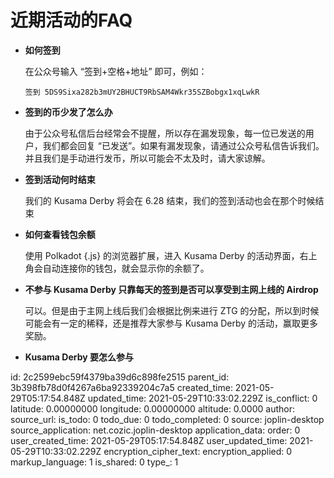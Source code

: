 # 近期活动的FAQ

- **如何签到**

  在公众号输入 “签到+空格+地址” 即可，例如：

  `签到 5DS9Sixa282b3mUY2BHUCT9RbSAM4Wkr35SZBobgx1xqLwkR`

- **签到的币少发了怎么办**

  由于公众号私信后台经常会不提醒，所以存在漏发现象，每一位已发送的用户，我们都会回复 “已发送”。如果有漏发现象，请通过公众号私信告诉我们。并且我们是手动进行发币，所以可能会不太及时，请大家谅解。

- **签到活动何时结束**

  我们的 Kusama Derby 将会在 6.28 结束，我们的签到活动也会在那个时候结束

- **如何查看钱包余额**

  使用 Polkadot {.js} 的浏览器扩展，进入 Kusama  Derby 的活动界面，右上角会自动连接你的钱包，就会显示你的余额了。

- **不参与 Kusama Derby 只靠每天的签到是否可以享受到主网上线的 Airdrop**

  可以。但是由于主网上线后我们会根据比例来进行 ZTG 的分配，所以到时候可能会有一定的稀释，还是推荐大家参与 Kusama Derby 的活动，赢取更多奖励。

- **Kusama Derby 要怎么参与**

  

id: 2c2599ebc59f4379ba39d6c898fe2515
parent_id: 3b398fb78d0f4267a6ba92339204c7a5
created_time: 2021-05-29T05:17:54.848Z
updated_time: 2021-05-29T10:33:02.229Z
is_conflict: 0
latitude: 0.00000000
longitude: 0.00000000
altitude: 0.0000
author: 
source_url: 
is_todo: 0
todo_due: 0
todo_completed: 0
source: joplin-desktop
source_application: net.cozic.joplin-desktop
application_data: 
order: 0
user_created_time: 2021-05-29T05:17:54.848Z
user_updated_time: 2021-05-29T10:33:02.229Z
encryption_cipher_text: 
encryption_applied: 0
markup_language: 1
is_shared: 0
type_: 1
